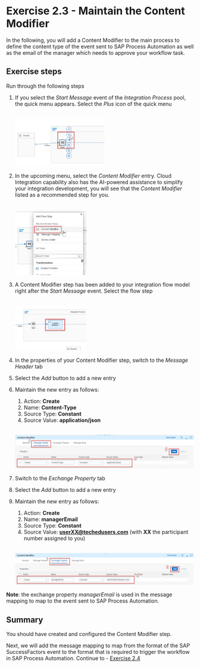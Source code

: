 # Exercise 2.3 - Maintain the Content Modifier

In the following, you will add a Content Modifier to the main process to define the content type of the event sent to SAP Process Automation as well as the email of the manager which needs to approve your workflow task.

## Exercise steps

Run through the following steps

1. If you select the *Start Message* event of the *Integration Process* pool, the quick menu appears. Select the *Plus* icon of the quick menu

    <br><img src="/exercises/ex2/images/02-0022.png" width=50%>

2. In the upcoming menu, select the *Content Modifier* entry. Cloud Integration capability also has the AI-powered assistance  to simplify your integration development, you will see that the *Content Modifier* listed as a recommended step for you.

    <br><img src="/exercises/ex2/images/02-0023.png" width=40%>

3. A Content Modifier step has been added to your integration flow model right after the *Start Message* event. Select the flow step

    <br><img src="/exercises/ex2/images/02-0023a.png" width=40%>

4. In the properties of your Content Modifier step, switch to the *Message Header* tab
5. Select the *Add* button to add a new entry
6. Maintain the new entry as follows:
    1. Action: **Create**
    2. Name: **Content-Type**
    3. Source Type: **Constant**
    4. Source Value: **application/json**

    <br><img src="/exercises/ex2/images/02-0026.png" width=100%>

7. Switch to the *Exchange Property* tab
8. Select the *Add* button to add a new entry
9. Maintain the new entry as follows:
    1. Action: **Create**
    2. Name: **managerEmail**
    3. Source Type: **Constant**
    4. Source Value: **userXX@techedusers.com** (with **XX** the participant number assigned to you)

    <br><img src="/exercises/ex2/images/02-0027.png" width=100%>

**Note**: the exchange property *managerEmail* is used in the message mapping to map to the event sent to SAP Process Automation.

## Summary

You should have created and configured the Content Modifier step.

Next, we will add the message mapping to map from the format of the SAP SuccessFactors event to the format that is required to trigger the workflow in SAP Process Automation. Continue to - [Exercise 2.4](/exercises/ex2/ex24)
